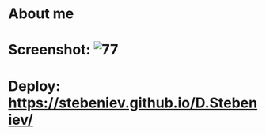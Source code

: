 # About me
# Screenshot: ![77](https://github.com/user-attachments/assets/4b067579-bcf1-403f-8aed-e732db77a9c0)

# Deploy: https://stebeniev.github.io/D.Stebeniev/
